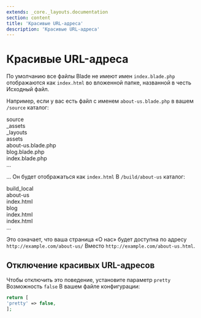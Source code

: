 ```yaml
---
extends: _core._layouts.documentation
section: content
title: 'Красивые URL-адреса'
description: 'Красивые URL-адреса'
---
```


# Красивые URL-адреса

По умолчанию все файлы Blade не имеют имен `index.blade.php` отображаются как `index.html` во вложенной папке, названной в честь
Исходный файл.

Например, если у вас есть файл с именем `about-us.blade.php` в вашем `/source` каталог:

<div class="files">
    <div class="folder folder--open">source
        <div class="folder">_assets</div>
        <div class="folder">_layouts</div>
        <div class="folder">assets</div>
        <div class="file focus">about-us.blade.php</div>
        <div class="file">blog.blade.php</div>
        <div class="file">index.blade.php</div>
    </div>
    <div class="ellipsis">...</div>
</div>

… Он будет отображаться как `index.html` В `/build/about-us` каталог:

<div class="files">
    <div class="folder folder--open">build_local
        <div class="folder folder--open focus">about-us
            <div class="file">index.html</div>
        </div>
        <div class="folder folder--open">blog
            <div class="file">index.html</div>
        </div>
        <div class="file">index.html</div>
    </div>
    <div class="ellipsis">...</div>
</div>

Это означает, что ваша страница «О нас» будет доступна по адресу `http://example.com/about-us/` Вместо
`http://example.com/about-us.html`.

## Отключение красивых URL-адресов

Чтобы отключить это поведение, установите параметр `pretty` Возможность `false` В вашем файле конфигурации:

```php 
return [
'pretty' => false,
];
```
